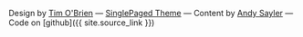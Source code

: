 
Design by [Tim O'Brien](http://t413.com/)
&mdash;
[SinglePaged Theme](https://github.com/t413/SinglePaged)
&mdash;
Content by [Andy Sayler](https://www.andysayler.com)
&mdash;
Code on [github]({{ site.source_link }})
